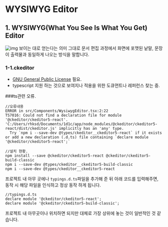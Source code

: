 # WYSIWYG Editor

## 1. WYSIWYG(What You See Is What You Get) Editor
![img](https://img1.daumcdn.net/thumb/R1280x0/?scode=mtistory2&fname=https%3A%2F%2Fblog.kakaocdn.net%2Fdn%2FoUiWm%2FbtrCiQ0r5wR%2F4YPx2YK0IKRBFxIxMWKjnK%2Fimg.png)
보이는 대로 얻는다는 의미 그대로 문서 편집 과정에서 화면에 포맷된 낱말, 문장이 출력물과 동일하게 나오는 방식을 말합니다.

### 1-1.ckeditor
- [GNU General Public License](https://www.gnu.org/licenses/gpl-3.0.html) 필요.
- typescript 지원 하는 것으로 보여지나 적용을 위한 도큐먼트나 레퍼런스 찾는 중.


###ts관련 오류.
```
//오류내용
ERROR in src/Components/WysiwygEditor.tsx:2:22
TS7016: Could not find a declaration file for module '@ckeditor/ckeditor5-react'. 'C:/Users/rhksd/Documents/1d1c/app/node_modules/@ckeditor/ckeditor5-react/dist/ckeditor.js' implicitly has an 'any' type.
  Try `npm i --save-dev @types/ckeditor__ckeditor5-react` if it exists or add a new declaration (.d.ts) file containing `declare module '@ckeditor/ckeditor5-react';`
```

```
//설치 현황.
npm install --save @ckeditor/ckeditor5-react @ckeditor/ckeditor5-build-classic
npm i --save-dev @types/ckeditor__ckeditor5-build-classic
npm i --save-dev @types/ckeditor__ckeditor5-react
```

프로젝트 내 아무 곳에나 `typings.d.ts`파일을 추가해 준 뒤 아래 코드를 입력해주면,
동작 시 해당 파일을 인식하고 정상 동작 하게 됩니다.
```
//typings.d.ts
declare module '@ckeditor/ckeditor5-react';
declare module '@ckeditor/ckeditor5-build-classic';
```
프로젝트 내 아무곳이나 위치하면 되지만 대체로 가장 상위에 놓는 것이 일반적인 것 같습니다.